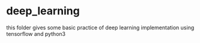 # deep_learning
this folder gives some basic practice of deep learning implementation using tensorflow and python3
